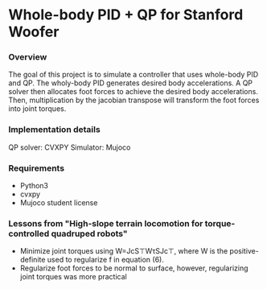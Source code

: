 # Whole-body PID + QP for Stanford Woofer

### Overview
The goal of this project is to simulate a controller that uses whole-body PID and QP. The wholy-body PID generates desired body accelerations. A QP solver then allocates foot forces to achieve the desired body accelerations. Then, multiplication by the jacobian transpose will transform the foot forces into joint torques.

### Implementation details
QP solver: CVXPY
Simulator: Mujoco

### Requirements
* Python3
* cvxpy
* Mujoco student license

### Lessons from "High-slope terrain locomotion for torque-controlled quadruped robots"
* Minimize joint torques using W=JcS⊤WτSJc⊤, where W is the positive-definite used to regularize f in equation (6).
* Regularize foot forces to be normal to surface, however, regularizing joint torques was more practical



